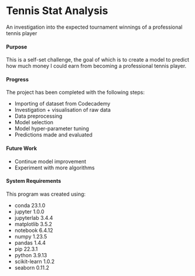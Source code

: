 # Tennis Stat Analysis
 An investigation into the expected tournament winnings of a professional tennis player

#### Purpose
This is a self-set challenge, the goal of which is to create a model to predict how much money I could earn from becoming a professional tennis player.

#### Progress
The project has been completed with the following steps:
- Importing of dataset from Codecademy
- Investigation + visualisation of raw data
- Data preprocessing
- Model selection
- Model hyper-parameter tuning
- Predictions made and evaluated

#### Future Work
- Continue model improvement
- Experiment with more algorithms

#### System Requirements
This program was created using:
- conda 23.1.0
- jupyter 1.0.0
- jupyterlab 3.4.4
- matplotlib 3.5.2
- notebook 6.4.12
- numpy 1.23.5
- pandas 1.4.4
- pip 22.3.1
- python 3.9.13
- scikit-learn 1.0.2
- seaborn 0.11.2
